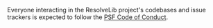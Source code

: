 Everyone interacting in the ResolveLib project's codebases and issue trackers is expected to follow the [PSF Code of Conduct](https://www.python.org/psf/conduct/).
